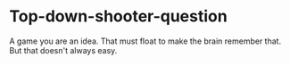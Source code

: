 # Top-down-shooter-question
A game you are an idea. That must float to make the brain remember that. But that doesn't always easy.
